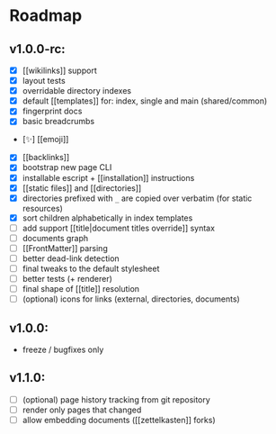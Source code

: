 # Roadmap

## v1.0.0-rc:

  - [x] [[wikilinks]] support
  - [x] layout tests
  - [x] overridable directory indexes
  - [x] default [[templates]] for: index, single and main (shared/common)
  - [x] fingerprint docs
  - [x] basic breadcrumbs
  - [:sparkles:] [[emoji]]
  - [x] [[backlinks]]
  - [x] bootstrap new page CLI
  - [x] installable escript + [[installation]] instructions
  - [x] [[static files]] and [[directories]]
  - [x] directories prefixed with `_` are copied over verbatim (for static
    resources)
  - [x] sort children alphabetically in index templates
  - [ ] add support [[title|document titles override]] syntax
  - [ ] documents graph
  - [ ] [[FrontMatter]] parsing
  - [ ] better dead-link detection
  - [ ] final tweaks to the default stylesheet
  - [ ] better tests (+ renderer)
  - [ ] final shape of [[title]] resolution
  - [ ] (optional) icons for links (external, directories, documents)

## v1.0.0:

  - freeze / bugfixes only

## v1.1.0:

  - [ ] (optional) page history tracking from git repository
  - [ ] render only pages that changed
  - [ ] allow embedding documents ([[zettelkasten]] forks)
